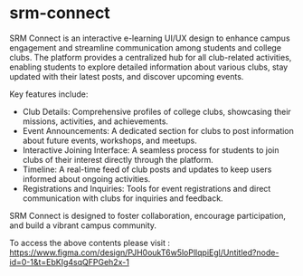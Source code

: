 # srm-connect

SRM Connect is an interactive e-learning UI/UX design to enhance campus engagement and streamline communication among students and college clubs. The platform provides a centralized hub for all club-related activities, enabling students to explore detailed information about various clubs, stay updated with their latest posts, and discover upcoming events.  

Key features include:  
- Club Details: Comprehensive profiles of college clubs, showcasing their missions, activities, and achievements.  
- Event Announcements: A dedicated section for clubs to post information about future events, workshops, and meetups.  
- Interactive Joining Interface: A seamless process for students to join clubs of their interest directly through the platform.  
- Timeline: A real-time feed of club posts and updates to keep users informed about ongoing activities.  
- Registrations and Inquiries: Tools for event registrations and direct communication with clubs for inquiries and feedback.  

SRM Connect is designed to foster collaboration, encourage participation, and build a vibrant campus community.

To access the above contents please visit : https://www.figma.com/design/PJH0oukT6w5loPllqpiEgl/Untitled?node-id=0-1&t=EbKIg4sqQFPGeh2x-1
